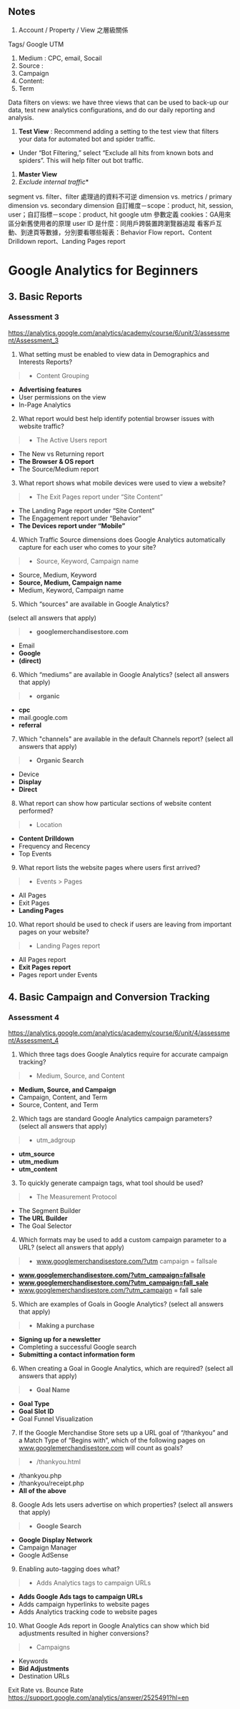 ## Notes
1. Account / Property / View 之層級關係

Tags/ Google UTM
1. Medium : CPC, email, Socail
1. Source :
1. Campaign
1. Content:
1. Term

Data filters on views:
we have three views that can be used to back-up our data, test new analytics configurations, and do our daily reporting and analysis.

1. **Test View** : Recommend adding a setting to the test view that filters your data for automated bot and spider traffic.
 - Under “Bot Filtering,” select “Exclude all hits from known bots and spiders”. This will help filter out bot traffic.
1. **Master View**
1. *Exclude internal traffic**


segment vs. filter、filter 處理過的資料不可逆
dimension vs. metrics / primary dimension vs. secondary dimension
自訂維度－scope：product, hit, session, user；自訂指標－scope：product, hit
google utm 參數定義
cookies：GA用來區分新舊使用者的原理
user ID 是什麼：同用戶跨裝置跨瀏覽器追蹤
看客戶互動、到達頁等數據，分別要看哪些報表：Behavior Flow report、Content Drilldown report、Landing Pages report


# Google Analytics for Beginners

## 3. Basic Reports
### Assessment 3
https://analytics.google.com/analytics/academy/course/6/unit/3/assessment/Assessment_3

1. What setting must be enabled to view data in Demographics and Interests Reports?

>- Content Grouping
- **Advertising features**
- User permissions on the view
- In-Page Analytics

2. What report would best help identify potential browser issues with website traffic?

>- The Active Users report
- The New vs Returning report
- **The Browser & OS report**
- The Source/Medium report

3. What report shows what mobile devices were used to view a website?

>- The Exit Pages report under “Site Content”
- The Landing Page report under “Site Content”
- The Engagement report under “Behavior”
- **The Devices report under “Mobile”**

4. Which Traffic Source dimensions does Google Analytics automatically capture for each user who comes to your site?

>- Source, Keyword, Campaign name
- Source, Medium, Keyword
- **Source, Medium, Campaign name**
- Medium, Keyword, Campaign name

5. Which “sources” are available in Google Analytics?

(select all answers that apply)

>- **googlemerchandisestore.com**
- Email
- **Google**
- **(direct)**

6. Which “mediums” are available in Google Analytics?
(select all answers that apply)

> - **organic**
- **cpc**
- mail.google.com
- **referral**

7. Which "channels" are available in the default Channels report?
(select all answers that apply)

>- **Organic Search**
- Device
- **Display**
- **Direct**

8. What report can show how particular sections of website content performed?

>- Location
- **Content Drilldown**
- Frequency and Recency
- Top Events

9. What report lists the website pages where users first arrived?

> - Events > Pages
- All Pages
- Exit Pages
- **Landing Pages**

10. What report should be used to check if users are leaving from important pages on your website?

>- Landing Pages report
- All Pages report
- **Exit Pages report**
- Pages report under Events

## 4. Basic Campaign and Conversion Tracking
### Assessment 4
https://analytics.google.com/analytics/academy/course/6/unit/4/assessment/Assessment_4

1. Which three tags does Google Analytics require for accurate campaign tracking?

>- Medium, Source, and Content
- **Medium, Source, and Campaign**
- Campaign, Content, and Term
- Source, Content, and Term

2. Which tags are standard Google Analytics campaign parameters? (select all answers that apply)

>- utm_adgroup
- **utm_source**
- **utm_medium**
- **utm_content**

3. To quickly generate campaign tags, what tool should be used?

>- The Measurement Protocol
- The Segment Builder
- **The URL Builder**
- The Goal Selector

4. Which formats may be used to add a custom campaign parameter to a URL? (select all answers that apply)

>- www.googlemerchandisestore.com/?utm campaign = fallsale
- **www.googlemerchandisestore.com/?utm_campaign=fallsale**
- **www.googlemerchandisestore.com/?utm_campaign=fall_sale**
- www.googlemerchandisestore.com/?utm_campaign = fall sale

5. Which are examples of Goals in Google Analytics? (select all answers that apply)

>- **Making a purchase**
- **Signing up for a newsletter**
- Completing a successful Google search
- **Submitting a contact information form**

6. When creating a Goal in Google Analytics, which are required? (select all answers that apply)

>- **Goal Name**
- **Goal Type**
- **Goal Slot ID**
- Goal Funnel Visualization

7. If the Google Merchandise Store sets up a URL goal of “/thankyou” and a Match Type of “Begins with”, which of the following pages on www.googlemerchandisestore.com will count as goals?

>- /thankyou.html
- /thankyou.php
- /thankyou/receipt.php
-  **All of the above**

8. Google Ads lets users advertise on which properties? (select all answers that apply)

>- **Google Search**
- **Google Display Network**
- Campaign Manager
- Google AdSense

9. Enabling auto-tagging does what?

>- Adds Analytics tags to campaign URLs
- **Adds Google Ads tags to campaign URLs**
- Adds campaign hyperlinks to website pages
- Adds Analytics tracking code to website pages

10. What Google Ads report in Google Analytics can show which bid adjustments resulted in higher conversions?
>- Campaigns
 - Keywords
 - **Bid Adjustments**
 - Destination URLs


Exit Rate vs. Bounce Rate
https://support.google.com/analytics/answer/2525491?hl=en
